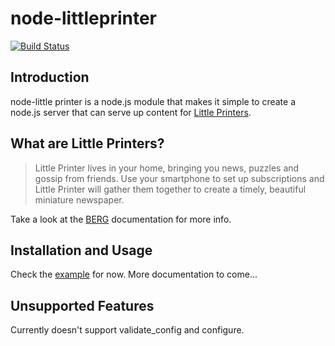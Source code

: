 # node-littleprinter
[![Build Status](https://secure.travis-ci.org/roylines/node-littleprinter.png)](http://travis-ci.org/roylines/node-littleprinter)

## Introduction
node-little printer is a node.js module that makes it simple to create a
node.js server that can serve up content for [Little Printers](http://bergcloud.com/littleprinter/).

## What are Little Printers?
> Little Printer lives in your home, bringing you news, puzzles and gossip from friends. Use your smartphone to set up subscriptions and Little Printer will gather them together to create a timely, beautiful miniature newspaper.

Take a look at the [BERG](http://bergcloud.com/littleprinter/) documentation for more info.

## Installation and Usage
Check the [example](https://github.com/roylines/node-littleprinter-example) for now. More documentation to come...

## Unsupported Features
Currently doesn't support validate_config and configure.
